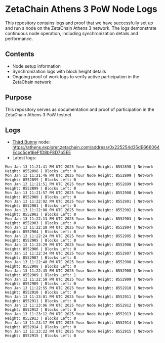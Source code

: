 # ZetaChain Athens 3 PoW Node Logs
This repository contains logs and proof that we have successfully set up and run a node on the ZetaChain Athens 3 network. The logs demonstrate continuous node operation, including synchronization details and performance.

## Contents
- Node setup information
- Synchronization logs with block height details
- Ongoing proof of work logs to verify active participation in the ZetaChain network

## Purpose
This repository serves as documentation and proof of participation in the ZetaChain Athens 3 PoW testnet.

## Logs

- [Third Bunny](https://thirdbunny.xyz/) node: https://athens.explorer.zetachain.com/address/0x225254d35dE666064Eccc5ce16eF1D8bF8D7b5EE
- Latest logs:
```
Mon Jan 13 11:21:41 PM UTC 2025 Your Node Height: 8552898 | Network Height: 8552898 | Blocks Left: 0
Mon Jan 13 11:21:46 PM UTC 2025 Your Node Height: 8552899 | Network Height: 8552899 | Blocks Left: 0
Mon Jan 13 11:21:51 PM UTC 2025 Your Node Height: 8552899 | Network Height: 8552899 | Blocks Left: 0
Mon Jan 13 11:21:57 PM UTC 2025 Your Node Height: 8552900 | Network Height: 8552900 | Blocks Left: 0
Mon Jan 13 11:22:02 PM UTC 2025 Your Node Height: 8552901 | Network Height: 8552901 | Blocks Left: 0
Mon Jan 13 11:22:08 PM UTC 2025 Your Node Height: 8552902 | Network Height: 8552902 | Blocks Left: 0
Mon Jan 13 11:22:13 PM UTC 2025 Your Node Height: 8552903 | Network Height: 8552903 | Blocks Left: 0
Mon Jan 13 11:22:18 PM UTC 2025 Your Node Height: 8552904 | Network Height: 8552904 | Blocks Left: 0
Mon Jan 13 11:22:24 PM UTC 2025 Your Node Height: 8552905 | Network Height: 8552905 | Blocks Left: 0
Mon Jan 13 11:22:29 PM UTC 2025 Your Node Height: 8552906 | Network Height: 8552906 | Blocks Left: 0
Mon Jan 13 11:22:34 PM UTC 2025 Your Node Height: 8552907 | Network Height: 8552907 | Blocks Left: 0
Mon Jan 13 11:22:40 PM UTC 2025 Your Node Height: 8552908 | Network Height: 8552908 | Blocks Left: 0
Mon Jan 13 11:22:45 PM UTC 2025 Your Node Height: 8552908 | Network Height: 8552909 | Blocks Left: 1
Mon Jan 13 11:22:50 PM UTC 2025 Your Node Height: 8552909 | Network Height: 8552909 | Blocks Left: 0
Mon Jan 13 11:22:55 PM UTC 2025 Your Node Height: 8552910 | Network Height: 8552910 | Blocks Left: 0
Mon Jan 13 11:23:01 PM UTC 2025 Your Node Height: 8552911 | Network Height: 8552911 | Blocks Left: 0
Mon Jan 13 11:23:06 PM UTC 2025 Your Node Height: 8552912 | Network Height: 8552912 | Blocks Left: 0
Mon Jan 13 11:23:12 PM UTC 2025 Your Node Height: 8552913 | Network Height: 8552913 | Blocks Left: 0
Mon Jan 13 11:23:17 PM UTC 2025 Your Node Height: 8552914 | Network Height: 8552914 | Blocks Left: 0
Mon Jan 13 11:23:22 PM UTC 2025 Your Node Height: 8552915 | Network Height: 8552915 | Blocks Left: 0
```
